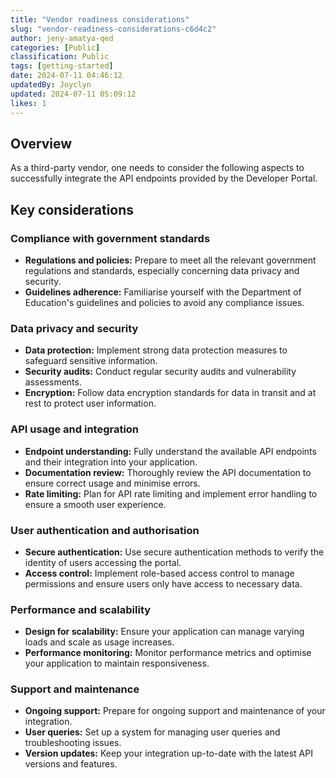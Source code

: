 ```yaml
---
title: "Vendor readiness considerations"
slug: "vendor-readiness-considerations-c6d4c2"
author: jeny-amatya-qed
categories: [Public]
classification: Public
tags: [getting-started]
date: 2024-07-11 04:46:12 
updatedBy: Joyclyn
updated: 2024-07-11 05:09:12 
likes: 1
---
```


## Overview
As a third-party vendor, one needs to consider the following aspects to successfully integrate the API endpoints provided by the Developer Portal.

## Key considerations 
### Compliance with government standards
- **Regulations and policies:** Prepare to meet all the relevant government regulations and standards, especially concerning data privacy and security.
- **Guidelines adherence:** Familiarise yourself with the Department of Education's guidelines and policies to avoid any compliance issues.
    
### Data privacy and security
- **Data protection:** Implement strong data protection measures to safeguard sensitive information.
- **Security audits:** Conduct regular security audits and vulnerability assessments.
- **Encryption:** Follow data encryption standards for data in transit and at rest to protect user information.

### API usage and integration
- **Endpoint understanding:** Fully understand the available API endpoints and their integration into your application.
- **Documentation review:** Thoroughly review the API documentation to ensure correct usage and minimise errors.
- **Rate limiting:** Plan for API rate limiting and implement error handling to ensure a smooth user experience.

### User authentication and authorisation
- **Secure authentication:** Use secure authentication methods to verify the identity of users accessing the portal.
- **Access control:** Implement role-based access control to manage permissions and ensure users only have access to necessary data.

### Performance and scalability
- **Design for scalability:** Ensure your application can manage varying loads and scale as usage increases.
- **Performance monitoring:** Monitor performance metrics and optimise your application to maintain responsiveness.

### Support and maintenance
- **Ongoing support:** Prepare for ongoing support and maintenance of your integration.
- **User queries:** Set up a system for managing user queries and troubleshooting issues.
- **Version updates:** Keep your integration up-to-date with the latest API versions and features.